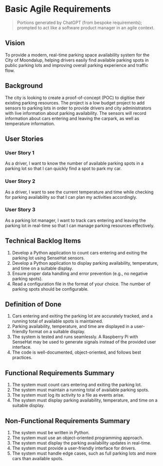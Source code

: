# Basic Agile Requirements

> Portions generated by ChatGPT (from bespoke requirements); prompted to act like a software product manager in an agile context.

## Vision

To provide a modern, real-time parking space availability system for the City of Moondalup, helping drivers easily find available parking spots in public parking lots and improving overall parking experience and traffic flow.

## Background

The city is looking to create a proof-of-concept (POC) to digitise their existing parking resources. The project is a low budget project to add sensors to parking lots in order to provide drivers and city administrators with live information about parking availability. The sensors will record information about cars entering and leaving the carpark, as well as temperature information.

## User Stories

### User Story 1

As a driver, I want to know the number of available parking spots in a parking lot so that I can quickly find a spot to park my car.

### User Story 2

As a driver, I want to see the current temperature and time while checking for parking availability so that I can plan my activities accordingly.

### User Story 3

As a parking lot manager, I want to track cars entering and leaving the parking lot in real-time so that I can manage parking resources effectively.

## Technical Backlog Items

1. Develop a Python application to count cars entering and exiting the parking lot using SenseHat sensors.
3. Develop a Python application to display parking availability, temperature, and time on a suitable display.
4. Ensure proper data handling and error prevention (e.g., no negative parking spots).
5. Read a configuration file in the format of your choice. The number of parking spots should be configurable.

## Definition of Done

1. Cars entering and exiting the parking lot are accurately tracked, and a running total of available spots is maintained.
3. Parking availability, temperature, and time are displayed in a user-friendly format on a suitable display.
4. The system is tested and runs seamlessly. A Raspberry Pi with SenseHat may be used to generate signals instead of the provided user interface.
5. The code is well-documented, object-oriented, and follows best practices.

## Functional Requirements Summary

1. The system must count cars entering and exiting the parking lot.
2. The system must maintain a running total of available parking spots.
3. The system must log its activity to a file as events arise.
4. The system must display parking availability, temperature, and time on a suitable display.

## Non-Functional Requirements Summary

1. The system must be written in Python.
2. The system must use an object-oriented programming approach.
3. The system must display the parking availability updates in real-time.
4. The system must provide a user-friendly interface for drivers.
5. The system must handle edge cases, such as full parking lots and more cars than available spots.
